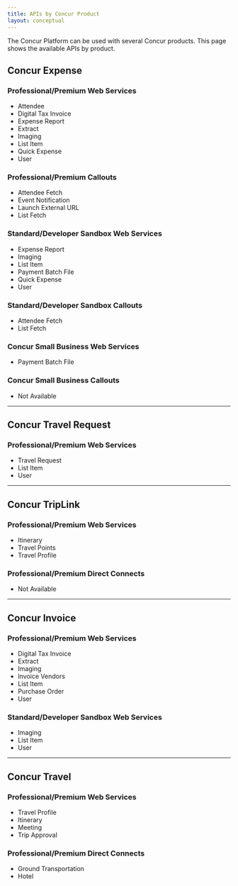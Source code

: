 ```yaml
---
title: APIs by Concur Product 
layout: conceptual
---
```


The Concur Platform can be used with several Concur products. This page shows the available APIs by product.


##  Concur Expense

###  Professional/Premium Web Services
* Attendee
* Digital Tax Invoice
* Expense Report
* Extract
* Imaging
* List Item
* Quick Expense
* User

###  Professional/Premium Callouts
* Attendee Fetch
* Event Notification
* Launch External URL
* List Fetch

###  Standard/Developer Sandbox Web Services
* Expense Report
* Imaging
* List Item
* Payment Batch File
* Quick Expense
* User

###  Standard/Developer Sandbox Callouts
* Attendee Fetch
* List Fetch

###  Concur Small Business Web Services
* Payment Batch File

###  Concur Small Business Callouts
* Not Available

* * *

##  Concur Travel Request

###  Professional/Premium Web Services
* Travel Request
* List Item
* User

* * *

##  Concur TripLink

###  Professional/Premium Web Services
* Itinerary
* Travel Points
* Travel Profile

###  Professional/Premium Direct Connects
* Not Available

* * *

##  Concur Invoice

###  Professional/Premium Web Services
* Digital Tax Invoice
* Extract
* Imaging
* Invoice Vendors
* List Item
* Purchase Order
* User

###  Standard/Developer Sandbox Web Services
* Imaging
* List Item
* User

* * *

##  Concur Travel

###  Professional/Premium Web Services
* Travel Profile
* Itinerary
* Meeting
* Trip Approval

###  Professional/Premium Direct Connects
* Ground Transportation
* Hotel
